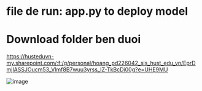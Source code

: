 # file de run: app.py to deploy model

# Download folder ben duoi
https://husteduvn-my.sharepoint.com/:f:/g/personal/hoang_pd226042_sis_hust_edu_vn/EprDmjIASSJOucm53_Vlmf8B7wuu3yrss_IZ-TkBcDi00g?e=UHE9MU

![image](https://github.com/user-attachments/assets/9812ae0f-f078-4cde-a441-64b67ee14c8b)
